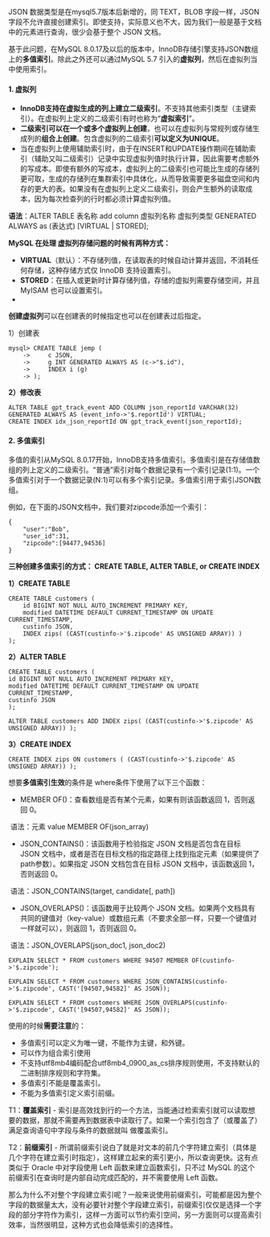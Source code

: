 JSON 数据类型是在mysql5.7版本后新增的，同 TEXT，BLOB 字段一样，JSON 字段不允许直接创建索引。即使支持，实际意义也不大，因为我们一般是基于文档中的元素进行查询，很少会基于整个 JSON 文档。

基于此问题，在MySQL 8.0.17及以后的版本中，InnoDB存储引擎支持JSON数组上的**多值索引**。除此之外还可以通过MySQL 5.7 引入的**虚拟列**，然后在虚拟列当中使用索引。



#### 1. 虚拟列

- **InnoDB支持在虚拟生成的列上建立二级索引**。不支持其他索引类型（主键索引）。在虚拟列上定义的二级索引有时也称为“**虚拟索引**”。
- **二级索引可以在一个或多个虚拟列上创建**，也可以在虚拟列与常规列或存储生成列的**组合上创建**。包含虚拟列的二级索引**可以定义为UNIQUE**。
- 当在虚拟列上使用辅助索引时，由于在INSERT和UPDATE操作期间在辅助索引（辅助又叫二级索引）记录中实现虚拟列值时执行计算，因此需要考虑额外的写成本。即使有额外的写成本，虚拟列上的二级索引也可能比生成的存储列更可取，生成的存储列在集群索引中具体化，从而导致需要更多磁盘空间和内存的更大的表。如果没有在虚拟列上定义二级索引，则会产生额外的读取成本，因为每次检查列的行时都必须计算虚拟列值。



**语法**：ALTER TABLE 表名称 add column 虚拟列名称 虚拟列类型 GENERATED ALWAYS as (表达式) [VIRTUAL | STORED];



**MySQL 在处理 虚拟列存储问题的时候有两种方式：**

- **VIRTUAL**（默认）：不存储列值，在读取表的时候自动计算并返回，不消耗任何存储，这种存储方式仅 InnoDB 支持设置索引。
- **STORED**：在插入或更新时计算存储列值，存储的虚拟列需要存储空间，并且 MyISAM 也可以设置索引。
- 

**创建虚拟列**可以在创建表的时候指定也可以在创建表过后指定。

1）创建表

```
mysql> CREATE TABLE jemp (
    ->     c JSON,
    ->     g INT GENERATED ALWAYS AS (c->"$.id"),
    ->     INDEX i (g)
    -> );
```



**2）修改表**

```
ALTER TABLE gpt_track_event ADD COLUMN json_reportId VARCHAR(32) GENERATED ALWAYS AS (event_info->'$.reportId') VIRTUAL;
CREATE INDEX idx_json_reportId ON gpt_track_event(json_reportId);
```



#### 2. 多值索引

多值的索引从MySQL 8.0.17开始，InnoDB支持多值索引。多值索引是在存储值数组的列上定义的二级索引。“普通”索引对每个数据记录有一个索引记录(1:1)。一个多值索引对于一个数据记录(N:1)可以有多个索引记录。多值索引用于索引JSON数组。



例如，在下面的JSON文档中，我们要对zipcode添加一个索引：

```
{
    "user":"Bob",
    "user_id":31,
    "zipcode":[94477,94536]
}
```



**三种创建多值索引的方式： CREATE TABLE, ALTER TABLE, or CREATE INDEX**

**1）CREATE TABLE**

```
CREATE TABLE customers (
    id BIGINT NOT NULL AUTO_INCREMENT PRIMARY KEY,
    modified DATETIME DEFAULT CURRENT_TIMESTAMP ON UPDATE CURRENT_TIMESTAMP,
    custinfo JSON,
    INDEX zips( (CAST(custinfo->'$.zipcode' AS UNSIGNED ARRAY)) )
);
```



**2）ALTER TABLE**

```
CREATE TABLE customers (
id BIGINT NOT NULL AUTO_INCREMENT PRIMARY KEY,
modified DATETIME DEFAULT CURRENT_TIMESTAMP ON UPDATE CURRENT_TIMESTAMP,
custinfo JSON
);
    
ALTER TABLE customers ADD INDEX zips( (CAST(custinfo->'$.zipcode' AS UNSIGNED ARRAY)) );
```



**3）CREATE INDEX**

```
CREATE INDEX zips ON customers ( (CAST(custinfo->'$.zipcode' AS UNSIGNED ARRAY)) );
```



想要**多值索引生效**的条件是 where条件下使用了以下三个函数：

- MEMBER OF()：查看数组是否有某个元素，如果有则该函数返回 1，否则返回 0。

​      语法：元素 value MEMBER OF(json_array)

- JSON_CONTAINS()：该函数用于检验指定 JSON 文档是否包含在目标 JSON 文档中，或者是否在目标文档的指定路径上找到指定元素（如果提供了 path参数）。如果指定 JSON 文档包含在目标 JSON 文档中，该函数返回 1，否则返回 0。

​       语法：JSON_CONTAINS(target, candidate[, path])

- JSON_OVERLAPS()：该函数用于比较两个 JSON 文档。如果两个文档具有共同的键值对（key-value）或数组元素（不要求全部一样，只要一个键值对一样就可以），则返回 1，否则返回 0。

​       语法：JSON_OVERLAPS(json_doc1, json_doc2)

```
EXPLAIN SELECT * FROM customers WHERE 94507 MEMBER OF(custinfo->'$.zipcode');

EXPLAIN SELECT * FROM customers WHERE JSON_CONTAINS(custinfo->'$.zipcode', CAST('[94507,94582]' AS JSON));

EXPLAIN SELECT * FROM customers WHERE JSON_OVERLAPS(custinfo->'$.zipcode', CAST('[94507,94582]' AS JSON));
```



使用的时候**需要注意**的：

- 多值索引可以定义为唯一键，不能作为主键，和外键。
- 可以作为组合索引使用
- 不支持utf8mb4编码配合utf8mb4_0900_as_cs排序规则使用，不支持默认的二进制排序规则和字符集。
- 多值索引不能是覆盖索引。
- 不能为多值索引定义索引前缀。



T1：**覆盖索引** - 索引是高效找到行的一个方法，当能通过检索索引就可以读取想要的数据，那就不需要再到数据表中读取行了。如果一个索引包含了（或覆盖了）满足查询语句中字段与条件的数据就叫 做覆盖索引。



T2：**前缀索引** - 所谓前缀索引说白了就是对文本的前几个字符建立索引（具体是几个字符在建立索引时指定），这样建立起来的索引更小，所以查询更快。这有点类似于 Oracle 中对字段使用 Left 函数来建立函数索引，只不过 MySQL 的这个前缀索引在查询时是内部自动完成匹配的，并不需要使用 Left 函数。

那么为什么不对整个字段建立索引呢？一般来说使用前缀索引，可能都是因为整个字段的数据量太大，没有必要针对整个字段建立索引，前缀索引仅仅是选择一个字段的部分字符作为索引，这样一方面可以节约索引空间，另一方面则可以提高索引效率，当然很明显，这种方式也会降低索引的选择性。